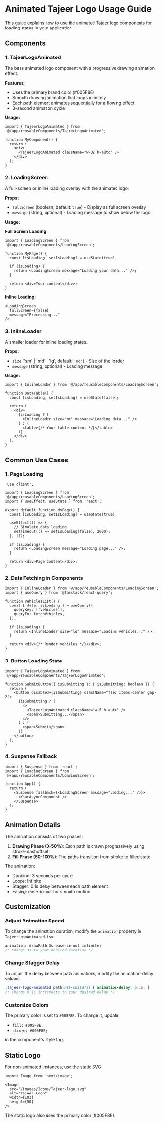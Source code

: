 # Animated Tajeer Logo Usage Guide

This guide explains how to use the animated Tajeer logo components for loading states in your application.

## Components

### 1. TajeerLogoAnimated

The base animated logo component with a progressive drawing animation effect.

**Features:**
- Uses the primary brand color (#005F8E)
- Smooth drawing animation that loops infinitely
- Each path element animates sequentially for a flowing effect
- 3-second animation cycle

**Usage:**
```tsx
import { TajeerLogoAnimated } from '@/app/reusableComponents/TajeerLogoAnimated';

function MyComponent() {
  return (
    <div>
      <TajeerLogoAnimated className="w-32 h-auto" />
    </div>
  );
}
```

### 2. LoadingScreen

A full-screen or inline loading overlay with the animated logo.

**Props:**
- `fullScreen` (boolean, default: `true`) - Display as full screen overlay
- `message` (string, optional) - Loading message to show below the logo

**Usage:**

**Full Screen Loading:**
```tsx
import { LoadingScreen } from '@/app/reusableComponents/LoadingScreen';

function MyPage() {
  const [isLoading, setIsLoading] = useState(true);

  if (isLoading) {
    return <LoadingScreen message="Loading your data..." />;
  }

  return <div>Your content</div>;
}
```

**Inline Loading:**
```tsx
<LoadingScreen
  fullScreen={false}
  message="Processing..."
/>
```

### 3. InlineLoader

A smaller loader for inline loading states.

**Props:**
- `size` ('sm' | 'md' | 'lg', default: `'md'`) - Size of the loader
- `message` (string, optional) - Loading message

**Usage:**
```tsx
import { InlineLoader } from '@/app/reusableComponents/LoadingScreen';

function DataTable() {
  const [isLoading, setIsLoading] = useState(false);

  return (
    <div>
      {isLoading ? (
        <InlineLoader size="md" message="Loading data..." />
      ) : (
        <table>{/* Your table content */}</table>
      )}
    </div>
  );
}
```

## Common Use Cases

### 1. Page Loading
```tsx
'use client';

import { LoadingScreen } from '@/app/reusableComponents/LoadingScreen';
import { useEffect, useState } from 'react';

export default function MyPage() {
  const [isLoading, setIsLoading] = useState(true);

  useEffect(() => {
    // Simulate data loading
    setTimeout(() => setIsLoading(false), 2000);
  }, []);

  if (isLoading) {
    return <LoadingScreen message="Loading page..." />;
  }

  return <div>Page Content</div>;
}
```

### 2. Data Fetching in Components
```tsx
import { InlineLoader } from '@/app/reusableComponents/LoadingScreen';
import { useQuery } from '@tanstack/react-query';

function VehiclesList() {
  const { data, isLoading } = useQuery({
    queryKey: ['vehicles'],
    queryFn: fetchVehicles,
  });

  if (isLoading) {
    return <InlineLoader size="lg" message="Loading vehicles..." />;
  }

  return <div>{/* Render vehicles */}</div>;
}
```

### 3. Button Loading State
```tsx
import { TajeerLogoAnimated } from '@/app/reusableComponents/TajeerLogoAnimated';

function SubmitButton({ isSubmitting }: { isSubmitting: boolean }) {
  return (
    <button disabled={isSubmitting} className="flex items-center gap-2">
      {isSubmitting ? (
        <>
          <TajeerLogoAnimated className="w-5 h-auto" />
          <span>Submitting...</span>
        </>
      ) : (
        <span>Submit</span>
      )}
    </button>
  );
}
```

### 4. Suspense Fallback
```tsx
import { Suspense } from 'react';
import { LoadingScreen } from '@/app/reusableComponents/LoadingScreen';

function App() {
  return (
    <Suspense fallback={<LoadingScreen message="Loading..." />}>
      <YourAsyncComponent />
    </Suspense>
  );
}
```

## Animation Details

The animation consists of two phases:
1. **Drawing Phase (0-50%)**: Each path is drawn progressively using stroke-dashoffset
2. **Fill Phase (50-100%)**: The paths transition from stroke to filled state

The animation:
- Duration: 3 seconds per cycle
- Loops: Infinite
- Stagger: 0.1s delay between each path element
- Easing: ease-in-out for smooth motion

## Customization

### Adjust Animation Speed
To change the animation duration, modify the `animation` property in `TajeerLogoAnimated.tsx`:

```css
animation: drawPath 3s ease-in-out infinite;
/* Change 3s to your desired duration */
```

### Change Stagger Delay
To adjust the delay between path animations, modify the animation-delay values:

```css
.tajeer-logo-animated path:nth-child(2) { animation-delay: 0.1s; }
/* Change 0.1s increments to your desired delay */
```

### Customize Colors
The primary color is set to `#005F8E`. To change it, update:
- `fill: #005F8E;`
- `stroke: #005F8E;`

in the component's style tag.

## Static Logo

For non-animated instances, use the static SVG:
```tsx
import Image from 'next/image';

<Image
  src="/images/Icons/Tajeer-logo.svg"
  alt="Tajeer Logo"
  width={103}
  height={50}
/>
```

The static logo also uses the primary color (#005F8E).

